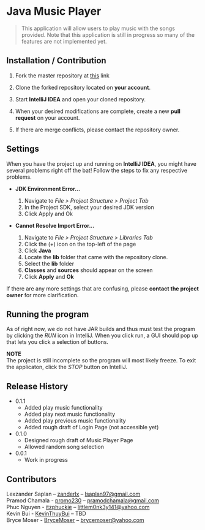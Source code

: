 # Java Music Player

> This application will allow users to play music with the songs provided. Note that this application is still in progress so many of the features are not implemented yet.

## Installation / Contribution

1. Fork the master repository at [this](https://github.com/zanderlx/CECS-327-Music-Player "ZanderLx's GitHub")
 link

2. Clone the forked repository located on **your account**.

3. Start **IntelliJ IDEA** and open your cloned repository.

4. When your desired modifications are complete, create a new **pull request** on your account.

5. If there are merge conflicts, please contact the repository owner.

## Settings

When you have the project up and running on **IntelliJ IDEA**, you might have several problems right off the bat! Follow the steps to fix any respective problems.

* **JDK Environment Error...**
   1. Navigate to *File > Project Structure > Project Tab*
   2. In the Project SDK, select your desired JDK version
   3. Click Apply and Ok

* **Cannot Resolve Import Error...**
   1. Navigate to *File > Project Structure > Libraries Tab*
   2. Click the (+) icon on the top-left of the page
   3. Click **Java**
   4. Locate the **lib** folder that came with the repository clone.
   5. Select the **lib** folder
   6. **Classes** and **sources** should appear on the screen
   7. Click **Apply** and **Ok**

If there are any more settings that are confusing, please **contact the project owner** for more clarification.

## Running the program

As of right now, we do not have JAR builds and thus must test the program by clicking the *RUN* icon in IntelliJ. When you click run, a GUI should pop up that lets you click a selection of buttons.

**NOTE**  
The project is still incomplete so the program will most likely freeze. To exit the applicaton, click the *STOP* button on IntelliJ.

## Release History

* 0.1.1
  * Added play music functionality
  * Added play next music functionality
  * Added play previous music functionality
  * Added rough draft of Login Page (not accessible yet)
* 0.1.0
  * Designed rough draft of Music Player Page
  * Allowed random song selection
* 0.0.1
  * Work in progress

## Contributors
Lexzander Saplan – [zanderlx](https://github.com/zanderlx) – lsaplan97@gmail.com  
Pramod Chamala - [promo230](https://github.com/promo230) – pramodchamala@gmail.com  
Phuc Nguyen - [itzphuckie](https://github.com/itzphuckie) – littlem0nk3y141@yahoo.com  
Kevin Bui - [KevinThuyBui](https://github.com/KevinThuyBui) – TBD  
Bryce Moser - [BryceMoser](https://github.com/BryceMoser) – brycemoser@yahoo.com  

